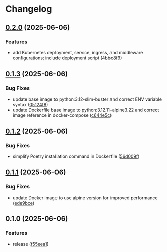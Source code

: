 # Changelog

## [0.2.0](https://github.com/WeAreRetex/xr.mobile/compare/v0.1.3...v0.2.0) (2025-06-06)


### Features

* add Kubernetes deployment, service, ingress, and middleware configurations; include deployment script ([4bbc8f9](https://github.com/WeAreRetex/xr.mobile/commit/4bbc8f99c8b080a81e852c0faf431b1decfa3520))

## [0.1.3](https://github.com/WeAreRetex/xr.mobile/compare/v0.1.2...v0.1.3) (2025-06-06)


### Bug Fixes

* update base image to python:3.12-slim-buster and correct ENV variable syntax ([05124f8](https://github.com/WeAreRetex/xr.mobile/commit/05124f8404d51487b474d6afaaa94460ba391289))
* update Dockerfile base image to python:3.12.11-alpine3.22 and correct image reference in docker-compose ([c644e5c](https://github.com/WeAreRetex/xr.mobile/commit/c644e5c126dc8545ad2477f271151301a42aaef3))

## [0.1.2](https://github.com/WeAreRetex/xr.mobile/compare/v0.1.1...v0.1.2) (2025-06-06)


### Bug Fixes

* simplify Poetry installation command in Dockerfile ([56d009f](https://github.com/WeAreRetex/xr.mobile/commit/56d009f1599ee479c7f4e4bbd706f26e398b8ec9))

## [0.1.1](https://github.com/WeAreRetex/xr.mobile/compare/v0.1.0...v0.1.1) (2025-06-06)


### Bug Fixes

* update Docker image to use alpine version for improved performance ([ede9bce](https://github.com/WeAreRetex/xr.mobile/commit/ede9bce5b51e431a723c587b226888bb697212dd))

## 0.1.0 (2025-06-06)


### Features

* release ([f55eea1](https://github.com/WeAreRetex/xr.mobile/commit/f55eea190745cf40aeb860014eff5e29b8a6c032))
